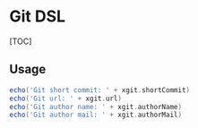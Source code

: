# Git DSL

[TOC]

## Usage

```groovy
echo('Git short commit: ' + xgit.shortCommit)
echo('Git url: ' + xgit.url)
echo('Git author name: ' + xgit.authorName)
echo('Git author mail: ' + xgit.authorMail)
```
